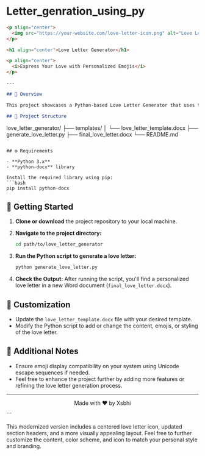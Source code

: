# Letter_genration_using_py

```markdown
<p align="center">
  <img src="https://your-website.com/love-letter-icon.png" alt="Love Letter Icon" width="200" height="200">
</p>

<h1 align="center">Love Letter Generator</h1>

<p align="center">
  <i>Express Your Love with Personalized Emojis</i>
</p>

---

## 💌 Overview

This project showcases a Python-based Love Letter Generator that uses the `python-docx` library to create heartfelt and visually appealing love letters with emojis.

## 📁 Project Structure

```
love_letter_generator/
    ├── templates/
    │    └── love_letter_template.docx
    ├── generate_love_letter.py
    ├── final_love_letter.docx
    └── README.md
```

## ⚙️ Requirements

- **Python 3.x**
- **python-docx** library

Install the required library using pip:
```bash
pip install python-docx
```

## 🚀 Getting Started

1. **Clone or download** the project repository to your local machine.

2. **Navigate to the project directory:**
   ```bash
   cd path/to/love_letter_generator
   ```

3. **Run the Python script to generate a love letter:**
   ```bash
   python generate_love_letter.py
   ```

4. **Check the Output:**
   After running the script, you'll find a personalized love letter in a new Word document (`final_love_letter.docx`).

## 🎨 Customization

- Update the `love_letter_template.docx` file with your desired template.
- Modify the Python script to add or change the content, emojis, or styling of the love letter.

## 📝 Additional Notes

- Ensure emoji display compatibility on your system using Unicode escape sequences if needed.
- Feel free to enhance the project further by adding more features or refining the love letter generation process.

---

<p align="center">
  Made with ❤️ by Xsbhi
</p>
```

This modernized version includes a centered love letter icon, updated section headers, and a more visually appealing layout. Feel free to further customize the content, color scheme, and icon to match your personal style and branding.  
